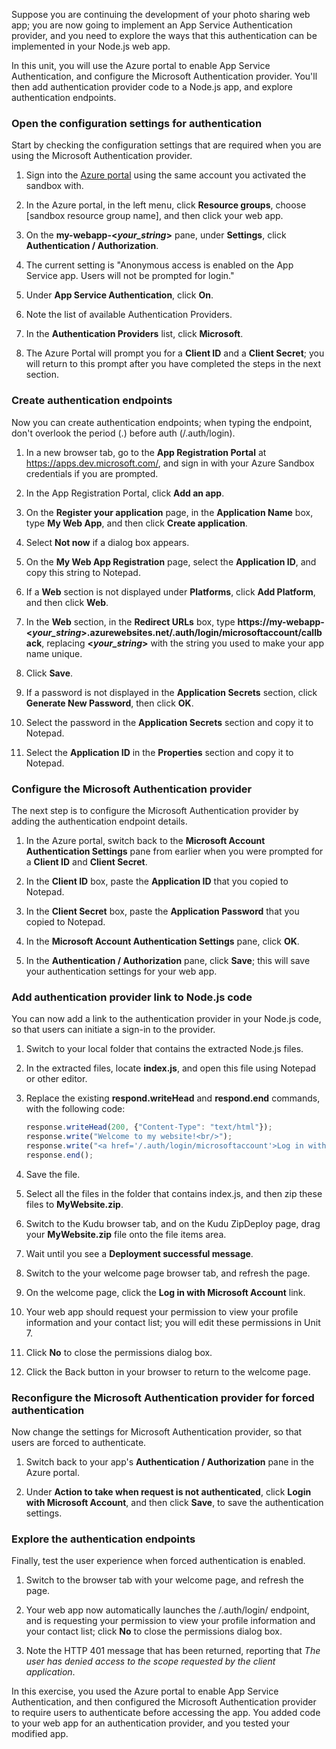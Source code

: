 Suppose you are continuing the development of your photo sharing web app; you are now going to implement an App Service Authentication provider, and you need to explore the ways that this authentication can be implemented in your Node.js web app.

In this unit, you will use the Azure portal to enable App Service Authentication, and configure the Microsoft Authentication provider. You'll then add authentication provider code to a Node.js app, and explore authentication endpoints.

### Open the configuration settings for authentication

Start by checking the configuration settings that are required when you are using the Microsoft Authentication provider.

1. Sign into the [Azure portal](https://portal.azure.com/learn.docs.microsoft.com?azure-portal=true) using the same account you activated the sandbox with.

1. In the Azure portal, in the left menu, click **Resource groups**, choose <rgn>[sandbox resource group name]</rgn>, and then click your web app.

1. On the **my-webapp-\<_your_string_\>** pane, under **Settings**, click **Authentication / Authorization**.

1. The current setting is "Anonymous access is enabled on the App Service app. Users will not be prompted for login."

1. Under **App Service Authentication**, click **On**.

1. Note the list of available Authentication Providers.

1. In the **Authentication Providers** list, click **Microsoft**.

1. The Azure Portal will prompt you for a **Client ID** and a **Client Secret**; you will return to this prompt after you have completed the steps in the next section.

### Create authentication endpoints

Now you can create authentication endpoints; when typing the endpoint, don't overlook the period (.) before auth (/.auth/login).

1. In a new browser tab, go to the **App Registration Portal** at https://apps.dev.microsoft.com/, and sign in with your Azure Sandbox credentials if you are prompted.

1. In the App Registration Portal, click **Add an app**.

1. On the **Register your application** page, in the **Application Name** box, type **My Web App**, and then click **Create application**.

1. Select **Not now** if a dialog box appears.

1. On the **My Web App Registration** page, select the **Application ID**, and copy this string to Notepad. 

1. If a **Web** section is not displayed under **Platforms**, click **Add Platform**, and then click **Web**.

1. In the **Web** section, in the **Redirect URLs** box, type **https://my-webapp-\<_your_string_\>.azurewebsites.net/.auth/login/microsoftaccount/callback**, replacing **\<_your_string_\>** with the string you used to make your app name unique.

1. Click **Save**.

1. If a password is not displayed in the **Application Secrets** section, click **Generate New Password**, then click **OK**.

1. Select the password in the **Application Secrets** section and copy it to Notepad.

1. Select the **Application ID** in the **Properties** section and copy it to Notepad.

### Configure the Microsoft Authentication provider

The next step is to configure the Microsoft Authentication provider by adding the authentication endpoint details.

1. In the Azure portal, switch back to the **Microsoft Account Authentication Settings** pane from earlier when you were prompted for a **Client ID** and **Client Secret**.

1. In the **Client ID** box, paste the **Application ID** that you copied to Notepad.

1. In the **Client Secret** box, paste the **Application Password** that you copied to Notepad.

1. In the **Microsoft Account Authentication Settings** pane, click **OK**.

1. In the **Authentication / Authorization** pane, click **Save**; this will save your authentication settings for your web app.

### Add authentication provider link to Node.js code

You can now add a link to the authentication provider in your Node.js code, so that users can initiate a sign-in to the provider.

1. Switch to your local folder that contains the extracted Node.js files.

1. In the extracted files, locate **index.js**, and open this file using Notepad or other editor.

1. Replace the existing **respond.writeHead** and **respond.end** commands, with the following code:

    ```javascript
    response.writeHead(200, {"Content-Type": "text/html"});
    response.write("Welcome to my website!<br/>");
    response.write("<a href='/.auth/login/microsoftaccount'>Log in with Microsoft Account</a>");
    response.end();
    ```

1. Save the file.

1. Select all the files in the folder that contains index.js, and then zip these files to **MyWebsite.zip**.

1. Switch to the Kudu browser tab, and on the Kudu ZipDeploy page, drag your **MyWebsite.zip** file onto the file items area.

1. Wait until you see a **Deployment successful message**.

1. Switch to the your welcome page browser tab, and refresh the page.

1. On the welcome page, click the **Log in with Microsoft Account** link.

1. Your web app should request your permission to view your profile information and your contact list; you will edit these permissions in Unit 7.

1. Click **No** to close the permissions dialog box.

1. Click the Back button in your browser to return to the welcome page.

### Reconfigure the Microsoft Authentication provider for forced authentication

Now change the settings for Microsoft Authentication provider, so that users are forced to authenticate.

1. Switch back to your app's **Authentication / Authorization** pane in the Azure portal.

1. Under **Action to take when request is not authenticated**, click **Login with Microsoft Account**, and then click **Save**, to save the authentication settings.

### Explore the authentication endpoints

Finally, test the user experience when forced authentication is enabled.

1. Switch to the browser tab with your welcome page, and refresh the page.

1. Your web app now automatically launches the /.auth/login/<provider> endpoint, and is requesting your permission to view your profile information and your contact list; click **No** to close the permissions dialog box.

1. Note the HTTP 401 message that has been returned, reporting that *The user has denied access to the scope requested by the client application*.

In this exercise, you used the Azure portal to enable App Service Authentication, and then configured the Microsoft Authentication provider to require users to authenticate before accessing the app. You added code to your web app for an authentication provider, and you tested your modified app.
